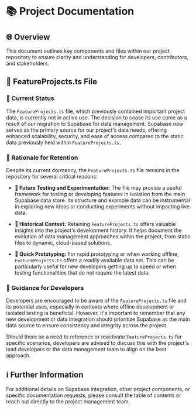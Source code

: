 # 📚 Project Documentation

## 🌐 Overview

This document outlines key components and files within our project repository to ensure clarity and understanding for developers, contributors, and stakeholders.

## 📁 FeatureProjects.ts File

### 🚦 Current Status

The `FeatureProjects.ts` file, which previously contained important project data, is currently not in active use. The decision to cease its use came as a result of our migration to Supabase for data management. Supabase now serves as the primary source for our project's data needs, offering enhanced scalability, security, and ease of access compared to the static data previously held within `FeatureProjects.ts`.

### 🤔 Rationale for Retention

Despite its current dormancy, the `FeatureProjects.ts` file remains in the repository for several critical reasons:

- **🔬 Future Testing and Experimentation:** The file may provide a useful framework for testing or developing features in isolation from the main Supabase data store. Its structure and example data can be instrumental in exploring new ideas or conducting experiments without impacting live data.

- **📖 Historical Context:** Retaining `FeatureProjects.ts` offers valuable insights into the project's development history. It helps document the evolution of data management approaches within the project, from static files to dynamic, cloud-based solutions.

- **🚀 Quick Prototyping:** For rapid prototyping or when working offline, `FeatureProjects.ts` offers a readily available data set. This can be particularly useful for new developers getting up to speed or when testing functionalities that do not require the latest data.

### 📝 Guidance for Developers

Developers are encouraged to be aware of the `FeatureProjects.ts` file and its potential uses, especially in contexts where offline development or isolated testing is beneficial. However, it's important to remember that any new development or data integration should prioritize Supabase as the main data source to ensure consistency and integrity across the project.

Should there be a need to reference or reactivate `FeatureProjects.ts` for specific scenarios, developers are advised to discuss this with the project's lead developers or the data management team to align on the best approach.

## ℹ️ Further Information

For additional details on Supabase integration, other project components, or specific documentation requests, please consult the table of contents or reach out directly to the project management team.
